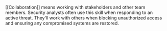 [[Collaboration]] means working with stakeholders and other team members. Security analysts often use this skill when responding to an active threat. They'll work with others when blocking unauthorized access and ensuring any compromised systems are restored.